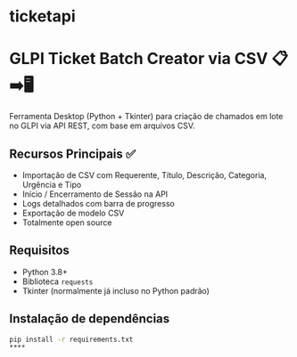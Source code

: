 # ticketapi
# GLPI Ticket Batch Creator via CSV 📋➡️🖥️

Ferramenta Desktop (Python + Tkinter) para criação de chamados em lote no GLPI via API REST, com base em arquivos CSV.

## Recursos Principais ✅
- Importação de CSV com Requerente, Título, Descrição, Categoria, Urgência e Tipo
- Início / Encerramento de Sessão na API
- Logs detalhados com barra de progresso
- Exportação de modelo CSV
- Totalmente open source

## Requisitos
- Python 3.8+
- Biblioteca `requests`
- Tkinter (normalmente já incluso no Python padrão)

## Instalação de dependências
```bash
pip install -r requirements.txt
****
